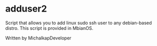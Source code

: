 # adduser2
Script that allows you to add linux sudo ssh user to any debian-based distro.
This script is provided in MbianOS.

Written by MichalkapDeveloper

